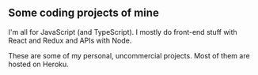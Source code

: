 ## Some coding projects of mine

I'm all for JavaScript (and TypeScript). I mostly do front-end stuff with React and Redux and APIs with Node. 

These are some of my personal, uncommercial projects. Most of them are hosted on Heroku.
